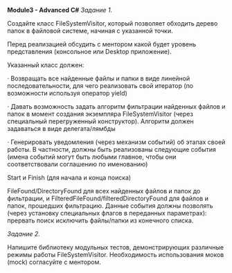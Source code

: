 **Module3 - Advanced C#**
*Задание 1.*

Создайте класс FileSystemVisitor, который позволяет обходить дерево папок в файловой системе, начиная с указанной точки.

Перед реализацией обсудить с ментором какой будет уровень представления (консольное или Desktop приложение).

Указанный класс должен:

· Возвращать все найденные файлы и папки в виде линейной последовательности, для чего реализовать свой итератор (по возможности используя оператор yield)

· Давать возможность задать алгоритм фильтрации найденных файлов и папок в момент создания экземпляра FileSystemVisitor (через специальный перегруженный конструктор). Алгоритм должен задаваться в виде делегата/лямбды

· Генерировать уведомления (через механизм событий) об этапах своей работы. В частности, должны быть реализованы следующие события (имена событий могут быть любыми главное, чтобы они соответствовали соглашению по именованию)

Start и Finish (для начала и конца поиска)

FileFound/DirectoryFound для всех найденных файлов и папок до фильтрации, и FilteredFileFound/filteredDirectoryFound для файлов и папок, прошедших фильтрацию. Данные события должны позволять (через установку специальных флагов в переданных параметрах):
прервать поиск
исключить файлы/папки из конечного списка.

*Задание 2.*

Напишите библиотеку модульных тестов, демонстрирующих различные режимы работы FileSystemVisitor. Необходимость использования моков (mock) согласуйте с ментором.
